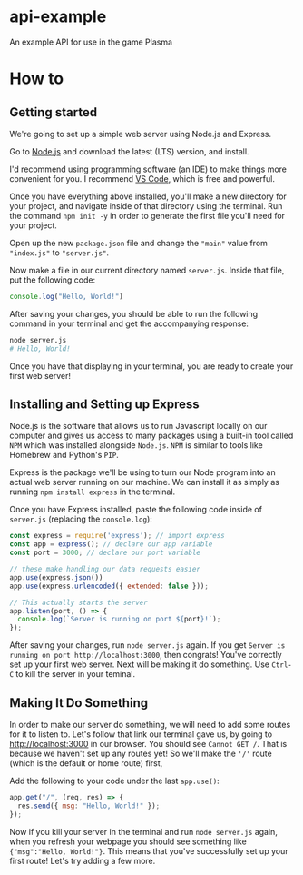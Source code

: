 # api-example
An example API for use in the game Plasma

# How to
## Getting started
We're going to set up a simple web server using Node.js and Express. 

Go to [Node.js](https://nodejs.org/) and download the latest (LTS) version, and install. 

I'd recommend using programming software (an IDE) to make things more convenient for you. I recommend [VS Code](https://code.visualstudio.com/), which is free and powerful. 

Once you have everything above installed, you'll make a new directory for your project, and navigate inside of that directory using the terminal. Run the command `npm init -y`
in order to generate the first file you'll need for your project. 

Open up the new `package.json` file and change the `"main"` value from `"index.js"` to `"server.js"`. 

Now make a file in our current directory named `server.js`. Inside that file, put the following code:
```javascript
console.log("Hello, World!")
```

After saving your changes, you should be able to run the following command in your terminal and get the accompanying response: 
```bash
node server.js
# Hello, World!
```

Once you have that displaying in your terminal, you are ready to create your first web server!

## Installing and Setting up Express
Node.js is the software that allows us to run Javascript locally on our computer and gives us access to many packages using a built-in tool called `NPM` which was installed alongside `Node.js`. `NPM` is similar to tools like Homebrew and Python's `PIP`. 

Express is the package we'll be using to turn our Node program into an actual web server running on our machine. We can install it as simply as running `npm install express` in the terminal. 

Once you have Express installed, paste the following code inside of `server.js` (replacing the `console.log`):
```js
const express = require('express'); // import express
const app = express(); // declare our app variable
const port = 3000; // declare our port variable

// these make handling our data requests easier
app.use(express.json())
app.use(express.urlencoded({ extended: false }));

// This actually starts the server
app.listen(port, () => {
  console.log(`Server is running on port ${port}!`);
});
```

After saving your changes, run `node server.js` again. If you get `Server is running on port http://localhost:3000`, then congrats! You've correctly set up your first web server. Next will be making it do something. Use `Ctrl-C` to kill the server in your teminal. 

## Making It Do Something
In order to make our server do something, we will need to add some routes for it to listen to. Let's follow that link our terminal gave us, by going to [http://localhost:3000](http://localhost:3000) in our browser. You should see `Cannot GET /`. That is because we haven't set up any routes yet! So we'll make the `'/'` route (which is the default or home route) first,

Add the following to your code under the last `app.use()`:
```js
app.get("/", (req, res) => {
  res.send({ msg: "Hello, World!" });
});
```

Now if you kill your server in the terminal and run `node server.js` again, when you refresh your webpage you should see something like `{"msg":"Hello, World!"}`. This means that you've successfully set up your first route! Let's try adding a few more. 